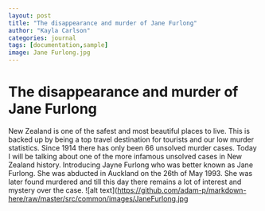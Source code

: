 ```yaml
---
layout: post
title: "The disappearance and murder of Jane Furlong"
author: "Kayla Carlson"
categories: journal
tags: [documentation,sample]
image: Jane Furlong.jpg
---
```


# The disappearance and murder of Jane Furlong
New Zealand is one of the safest and most beautiful places to live. This is backed up by being a top travel destination for tourists and our low murder statistics. Since 1914 there has only been 66 unsolved murder cases. Today I will be talking about one of the more infamous unsolved cases in New Zealand history. Introducing Jayne Furlong who was better known as Jane Furlong. She was abducted in Auckland on the 26th of May 1993. She was later found murdered and till this day there remains a lot of interest and mystery over the case.
![alt text](https://github.com/adam-p/markdown-here/raw/master/src/common/images/JaneFurlong.jpg
